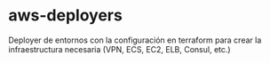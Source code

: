 # aws-deployers
Deployer de entornos con la configuración en terraform para crear la infraestructura necesaria (VPN, ECS, EC2, ELB, Consul, etc.)
